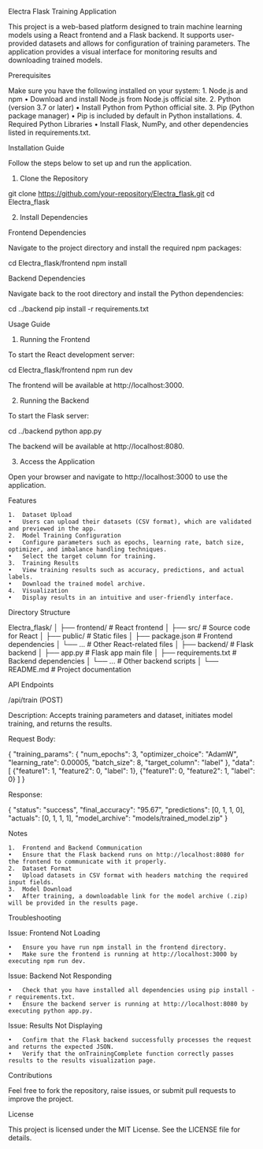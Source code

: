 Electra Flask Training Application

This project is a web-based platform designed to train machine learning models using a React frontend and a Flask backend. It supports user-provided datasets and allows for configuration of training parameters. The application provides a visual interface for monitoring results and downloading trained models.

Prerequisites

Make sure you have the following installed on your system:
	1.	Node.js and npm
	•	Download and install Node.js from Node.js official site.
	2.	Python (version 3.7 or later)
	•	Install Python from Python official site.
	3.	Pip (Python package manager)
	•	Pip is included by default in Python installations.
	4.	Required Python Libraries
	•	Install Flask, NumPy, and other dependencies listed in requirements.txt.

Installation Guide

Follow the steps below to set up and run the application.

1. Clone the Repository

git clone https://github.com/your-repository/Electra_flask.git
cd Electra_flask

2. Install Dependencies

Frontend Dependencies

Navigate to the project directory and install the required npm packages:

cd Electra_flask/frontend
npm install

Backend Dependencies

Navigate back to the root directory and install the Python dependencies:

cd ../backend
pip install -r requirements.txt

Usage Guide

1. Running the Frontend

To start the React development server:

cd Electra_flask/frontend
npm run dev

The frontend will be available at http://localhost:3000.

2. Running the Backend

To start the Flask server:

cd ../backend
python app.py

The backend will be available at http://localhost:8080.

3. Access the Application

Open your browser and navigate to http://localhost:3000 to use the application.

Features

	1.	Dataset Upload
	•	Users can upload their datasets (CSV format), which are validated and previewed in the app.
	2.	Model Training Configuration
	•	Configure parameters such as epochs, learning rate, batch size, optimizer, and imbalance handling techniques.
	•	Select the target column for training.
	3.	Training Results
	•	View training results such as accuracy, predictions, and actual labels.
	•	Download the trained model archive.
	4.	Visualization
	•	Display results in an intuitive and user-friendly interface.

Directory Structure

Electra_flask/
│
├── frontend/               # React frontend
│   ├── src/                # Source code for React
│   ├── public/             # Static files
│   ├── package.json        # Frontend dependencies
│   └── ...                 # Other React-related files
│
├── backend/                # Flask backend
│   ├── app.py              # Flask app main file
│   ├── requirements.txt    # Backend dependencies
│   └── ...                 # Other backend scripts
│
└── README.md               # Project documentation

API Endpoints

/api/train (POST)

Description: Accepts training parameters and dataset, initiates model training, and returns the results.

Request Body:

{
  "training_params": {
    "num_epochs": 3,
    "optimizer_choice": "AdamW",
    "learning_rate": 0.00005,
    "batch_size": 8,
    "target_column": "label"
  },
  "data": [
    {"feature1": 1, "feature2": 0, "label": 1},
    {"feature1": 0, "feature2": 1, "label": 0}
  ]
}

Response:

{
  "status": "success",
  "final_accuracy": "95.67",
  "predictions": [0, 1, 1, 0],
  "actuals": [0, 1, 1, 1],
  "model_archive": "models/trained_model.zip"
}

Notes

	1.	Frontend and Backend Communication
	•	Ensure that the Flask backend runs on http://localhost:8080 for the frontend to communicate with it properly.
	2.	Dataset Format
	•	Upload datasets in CSV format with headers matching the required input fields.
	3.	Model Download
	•	After training, a downloadable link for the model archive (.zip) will be provided in the results page.

Troubleshooting

Issue: Frontend Not Loading

	•	Ensure you have run npm install in the frontend directory.
	•	Make sure the frontend is running at http://localhost:3000 by executing npm run dev.

Issue: Backend Not Responding

	•	Check that you have installed all dependencies using pip install -r requirements.txt.
	•	Ensure the backend server is running at http://localhost:8080 by executing python app.py.

Issue: Results Not Displaying

	•	Confirm that the Flask backend successfully processes the request and returns the expected JSON.
	•	Verify that the onTrainingComplete function correctly passes results to the results visualization page.

Contributions

Feel free to fork the repository, raise issues, or submit pull requests to improve the project.

License

This project is licensed under the MIT License. See the LICENSE file for details.
